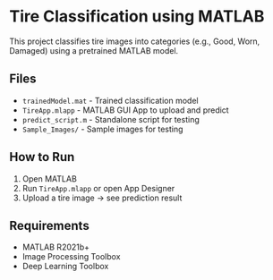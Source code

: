 # Tire Classification using MATLAB

This project classifies tire images into categories (e.g., Good, Worn, Damaged) using a pretrained MATLAB model.

## Files
- `trainedModel.mat` - Trained classification model
- `TireApp.mlapp` - MATLAB GUI App to upload and predict
- `predict_script.m` - Standalone script for testing
- `Sample_Images/` - Sample images for testing

## How to Run
1. Open MATLAB
2. Run `TireApp.mlapp` or open App Designer
3. Upload a tire image → see prediction result

## Requirements
- MATLAB R2021b+
- Image Processing Toolbox
- Deep Learning Toolbox
